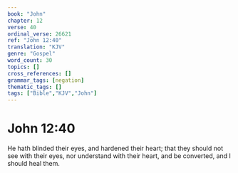 ```yaml
---
book: "John"
chapter: 12
verse: 40
ordinal_verse: 26621
ref: "John 12:40"
translation: "KJV"
genre: "Gospel"
word_count: 30
topics: []
cross_references: []
grammar_tags: [negation]
thematic_tags: []
tags: ["Bible","KJV","John"]
---
```


# John 12:40

He hath blinded their eyes, and hardened their heart; that they should not see with their eyes, nor understand with their heart, and be converted, and I should heal them.
